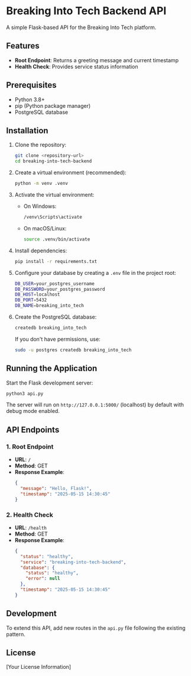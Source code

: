# Breaking Into Tech Backend API

A simple Flask-based API for the Breaking Into Tech platform.

## Features

- **Root Endpoint**: Returns a greeting message and current timestamp
- **Health Check**: Provides service status information

## Prerequisites

- Python 3.8+
- pip (Python package manager)
- PostgreSQL database

## Installation

1. Clone the repository:
   ```bash
   git clone <repository-url>
   cd breaking-into-tech-backend
   ```

2. Create a virtual environment (recommended):
   ```bash
   python -m venv .venv
   ```

3. Activate the virtual environment:
   - On Windows:
     ```bash
     /venv\Scripts\activate
     ```
   - On macOS/Linux:
     ```bash
     source .venv/bin/activate
     ```

4. Install dependencies:
   ```bash
   pip install -r requirements.txt
   ```

5. Configure your database by creating a `.env` file in the project root:
   ```bash
   DB_USER=your_postgres_username
   DB_PASSWORD=your_postgres_password
   DB_HOST=localhost
   DB_PORT=5432
   DB_NAME=breaking_into_tech
   ```

6. Create the PostgreSQL database:
   ```bash
   createdb breaking_into_tech
   ```
   If you don't have permissions, use:
   ```bash
   sudo -u postgres createdb breaking_into_tech
   ```

## Running the Application

Start the Flask development server:
```bash
python3 api.py
```

The server will run on `http://127.0.0.1:5000/` (localhost) by default with debug mode enabled.

## API Endpoints

### 1. Root Endpoint

- **URL**: `/`
- **Method**: GET
- **Response Example**:
  ```json
  {
    "message": "Hello, Flask!",
    "timestamp": "2025-05-15 14:30:45"
  }
  ```

### 2. Health Check

- **URL**: `/health`
- **Method**: GET
- **Response Example**:
  ```json
  {
    "status": "healthy",
    "service": "breaking-into-tech-backend",
    "database": {
      "status": "healthy",
      "error": null
    },
    "timestamp": "2025-05-15 14:30:45"
  }
  ```

## Development

To extend this API, add new routes in the `api.py` file following the existing pattern.

## License

[Your License Information]